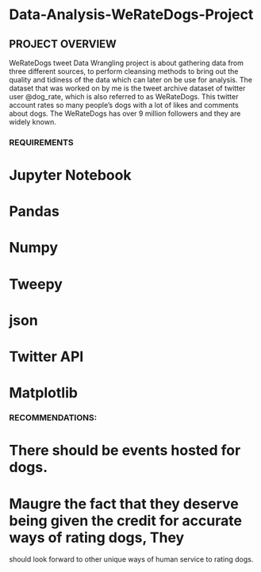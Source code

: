# Data-Analysis-WeRateDogs-Project

## PROJECT OVERVIEW
WeRateDogs tweet Data Wrangling project is about gathering data from three different sources, to 
perform cleansing methods to bring out the quality and tidiness of the data which can later on be use for 
analysis. The dataset that was worked on by me is the tweet archive dataset of twitter user @dog_rate, which 
is also referred to as WeRateDogs. This twitter account rates so many people’s dogs with a lot of likes 
and comments about dogs. The WeRateDogs has over 9 million followers and they are widely known.

### REQUIREMENTS
# Jupyter Notebook
# Pandas
# Numpy
# Tweepy
# json
# Twitter API
# Matplotlib



### RECOMMENDATIONS: 
# There should be events hosted for dogs.

 # Maugre the fact that they deserve being given the credit for accurate ways of rating dogs, They 
should look forward to other unique ways of human service to rating dogs.
